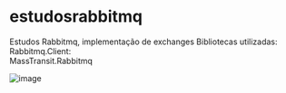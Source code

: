 # estudosrabbitmq
Estudos Rabbitmq, implementação de exchanges
Bibliotecas utilizadas:<br/>
Rabbitmq.Client:<br/>
MassTransit.Rabbitmq


![image](https://github.com/user-attachments/assets/5f39cf76-f6bf-4e8a-80c6-d196c42a73dd)
